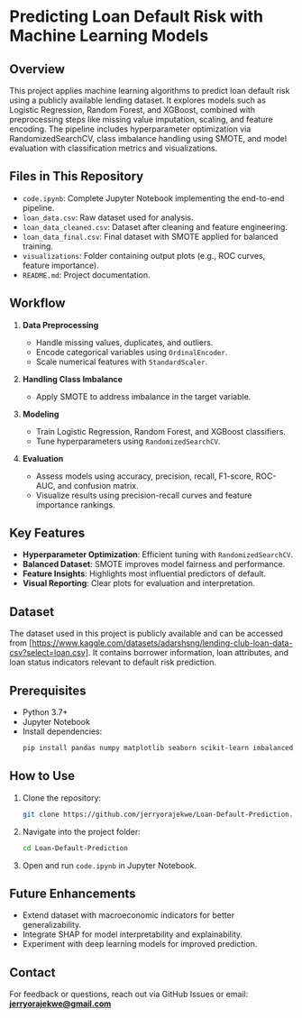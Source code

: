 # Predicting Loan Default Risk with Machine Learning Models

## Overview

This project applies machine learning algorithms to predict loan default risk using a publicly available lending dataset. It explores models such as Logistic Regression, Random Forest, and XGBoost, combined with preprocessing steps like missing value imputation, scaling, and feature encoding. The pipeline includes hyperparameter optimization via RandomizedSearchCV, class imbalance handling using SMOTE, and model evaluation with classification metrics and visualizations.

## Files in This Repository

- `code.ipynb`: Complete Jupyter Notebook implementing the end-to-end pipeline.
- `loan_data.csv`: Raw dataset used for analysis.
- `loan_data_cleaned.csv`: Dataset after cleaning and feature engineering.
- `loan_data_final.csv`: Final dataset with SMOTE applied for balanced training.
- `visualizations`: Folder containing output plots (e.g., ROC curves, feature importance).
- `README.md`: Project documentation.

## Workflow

1. **Data Preprocessing**
   - Handle missing values, duplicates, and outliers.
   - Encode categorical variables using `OrdinalEncoder`.
   - Scale numerical features with `StandardScaler`.

2. **Handling Class Imbalance**
   - Apply SMOTE to address imbalance in the target variable.

3. **Modeling**
   - Train Logistic Regression, Random Forest, and XGBoost classifiers.
   - Tune hyperparameters using `RandomizedSearchCV`.

4. **Evaluation**
   - Assess models using accuracy, precision, recall, F1-score, ROC-AUC, and confusion matrix.
   - Visualize results using precision-recall curves and feature importance rankings.

## Key Features

- **Hyperparameter Optimization**: Efficient tuning with `RandomizedSearchCV`.
- **Balanced Dataset**: SMOTE improves model fairness and performance.
- **Feature Insights**: Highlights most influential predictors of default.
- **Visual Reporting**: Clear plots for evaluation and interpretation.

## Dataset

The dataset used in this project is publicly available and can be accessed from [https://www.kaggle.com/datasets/adarshsng/lending-club-loan-data-csv?select=loan.csv]. It contains borrower information, loan attributes, and loan status indicators relevant to default risk prediction.

## Prerequisites

- Python 3.7+
- Jupyter Notebook
- Install dependencies:
  ```bash
  pip install pandas numpy matplotlib seaborn scikit-learn imbalanced-learn xgboost
  ```

## How to Use

1. Clone the repository:
   ```bash
   git clone https://github.com/jerryorajekwe/Loan-Default-Prediction.git
   ```
2. Navigate into the project folder:
   ```bash
   cd Loan-Default-Prediction
   ```
3. Open and run `code.ipynb` in Jupyter Notebook.

## Future Enhancements

- Extend dataset with macroeconomic indicators for better generalizability.
- Integrate SHAP for model interpretability and explainability.
- Experiment with deep learning models for improved prediction.

## Contact

For feedback or questions, reach out via GitHub Issues or email: **jerryorajekwe@gmail.com**
